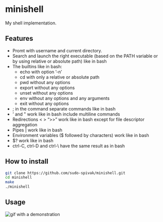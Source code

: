 # minishell
My shell implementation.

## Features
* Promt with username and current directory.
* Search and launch the right executable (based on the PATH variable or by using
relative or absolute path) like in bash
* The builtins like in bash:
  * echo with option ’-n’
  * cd with only a relative or absolute path
  * pwd without any options
  * export without any options
  * unset without any options
  * env without any options and any arguments
  * exit without any options
* ; in the command separate commands like in bash
* ’ and " work like in bash include multiline commands
* Redirections < > “>>” work like in bash except for file descriptor aggregation
* Pipes | work like in bash
* Environment variables ($ followed by characters) work like in bash
* $? work like in bash
* ctrl-C, ctrl-D and ctrl-\ have the same result as in bash

## How to install
```bash
git clone https://github.com/sudo-spivak/minishell.git
cd minishell
make
./minishell
```
## Usage

![gif with a demonstration](https://github.com/sudo-spivak/minishell/blob/master/minishell.gif)
